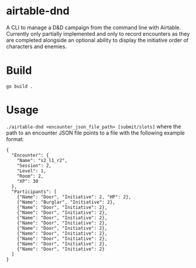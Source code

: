# airtable-dnd
A CLI to manage a D&amp;D campaign from the command line with Airtable. Currently only partially implemented and only to record encounters as they are completed alongside an optional ability to display the initiative order of characters and enemies.

# Build

`go build .`

# Usage

`./airtable-dnd <encounter_json_file_path> [submit/slots]` where the path to an encounter JSON file points to a file with the following example format:

```
{
  "Encounter": {
    "Name": "s2_l1_r2",
    "Session": 2,
    "Level": 1,
    "Room": 2,
    "XP": 30
  },
  "Participants": [
    {"Name": "Door", "Initiative": 2, "HP": 2},
    {"Name": "Burglar", "Initiative": 2},
    {"Name": "Door", "Initiative": 2},
    {"Name": "Door", "Initiative": 2},
    {"Name": "Door", "Initiative": 2},
    {"Name": "Door", "Initiative": 2},
    {"Name": "Door", "Initiative": 2},
    {"Name": "Door", "Initiative": 2},
    {"Name": "Door", "Initiative": 2},
    {"Name": "Door", "Initiative": 2},
    {"Name": "Door", "Initiative": 2}
  ]
}
```
